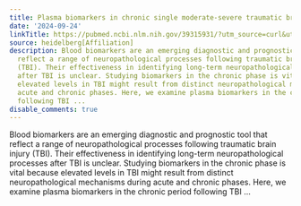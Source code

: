 ```yaml
---
title: Plasma biomarkers in chronic single moderate-severe traumatic brain injury
date: '2024-09-24'
linkTitle: https://pubmed.ncbi.nlm.nih.gov/39315931/?utm_source=curl&utm_medium=rss&utm_campaign=pubmed-2&utm_content=1FakS-2QOkCT8HsMOQP1bCRQ4YzyumYOmxmF0moLsQ3dFB1E9V&fc=20220326224207&ff=20240924183559&v=2.18.0.post9+e462414
source: heidelberg[Affiliation]
description: Blood biomarkers are an emerging diagnostic and prognostic tool that
  reflect a range of neuropathological processes following traumatic brain injury
  (TBI). Their effectiveness in identifying long-term neuropathological processes
  after TBI is unclear. Studying biomarkers in the chronic phase is vital because
  elevated levels in TBI might result from distinct neuropathological mechanisms during
  acute and chronic phases. Here, we examine plasma biomarkers in the chronic period
  following TBI ...
disable_comments: true
---
```

Blood biomarkers are an emerging diagnostic and prognostic tool that reflect a range of neuropathological processes following traumatic brain injury (TBI). Their effectiveness in identifying long-term neuropathological processes after TBI is unclear. Studying biomarkers in the chronic phase is vital because elevated levels in TBI might result from distinct neuropathological mechanisms during acute and chronic phases. Here, we examine plasma biomarkers in the chronic period following TBI ...